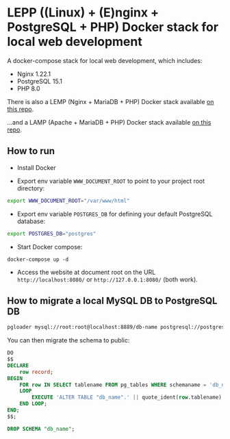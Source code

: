 # LEPP ((Linux) + (E)nginx  + PostgreSQL + PHP) Docker stack for local web development

A docker-compose stack for local web development, which includes:
- Nginx 1.22.1
- PostgreSQL 15.1
- PHP 8.0

There is also a LEMP (Nginx + MariaDB + PHP) Docker stack available [on this repo](https://github.com/bolinocroustibat/docker-lemp).

...and a LAMP (Apache + MariaDB + PHP) Docker stack available [on this repo](https://github.com/bolinocroustibat/docker-lamp).

## How to run

- Install Docker

- Export env variable `WWW_DOCUMENT_ROOT` to point to your project root directory:
```sh
export WWW_DOCUMENT_ROOT="/var/www/html"
```

- Export env variable `POSTGRES_DB` for defining your default PostgreSQL database:
```sh
export POSTGRES_DB="postgres"
```

- Start Docker compose:
```ssh
docker-compose up -d
```

- Access the website at document root on the URL `http://localhost:8080/` or `http://127.0.0.1:8080/` (both work).

## How to migrate a local MySQL DB to PostgreSQL DB

```sh
pgloader mysql://root:root@localhost:8889/db-name postgresql://postgres:postgres@localhost:5432/db-namee
```

You can then migrate the schema to public:
```sql
DO
$$
DECLARE
    row record;
BEGIN
    FOR row IN SELECT tablename FROM pg_tables WHERE schemaname = 'db_name' -- and other conditions, if needed
    LOOP
        EXECUTE 'ALTER TABLE "db_name".' || quote_ident(row.tablename) || ' SET SCHEMA public;';
    END LOOP;
END;
$$;

DROP SCHEMA "db_name";
```
